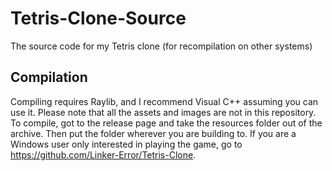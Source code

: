 # Tetris-Clone-Source
The source code for my Tetris clone (for recompilation on other systems)

## Compilation
Compiling requires Raylib, and I recommend Visual C++ assuming you can use it. Please note that all the assets and images are not in this repository. To compile, got to the release page and take the resources folder out of the archive. Then put the folder wherever you are building to. If you are a Windows user only interested in playing the game, go to https://github.com/Linker-Error/Tetris-Clone. 
